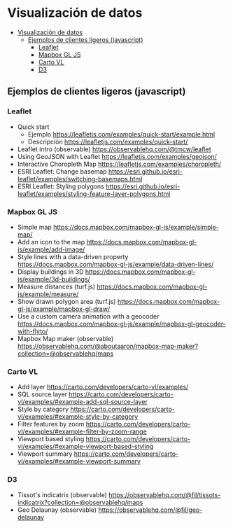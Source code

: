 # Visualización de datos

- [Visualización de datos](#visualizaci%C3%B3n-de-datos)
  - [Ejemplos de clientes ligeros (javascript)](#ejemplos-de-clientes-ligeros-javascript)
    - [Leaflet](#leaflet)
    - [Mapbox GL JS](#mapbox-gl-js)
    - [Carto VL](#carto-vl)
    - [D3](#d3)

## Ejemplos de clientes ligeros (javascript)

### Leaflet

* Quick start 
  * Ejemplo https://leafletjs.com/examples/quick-start/example.html 
  * Descripciòn https://leafletjs.com/examples/quick-start/
* Leaflet intro (observable) https://observablehq.com/@tmcw/leaflet 
* Using GeoJSON with Leaflet https://leafletjs.com/examples/geojson/
* Interactive Choropleth Map https://leafletjs.com/examples/choropleth/
* ESRI Leaflet: Change basemap https://esri.github.io/esri-leaflet/examples/switching-basemaps.html
* ESRI Leaflet: Styling polygons https://esri.github.io/esri-leaflet/examples/styling-feature-layer-polygons.html



### Mapbox GL JS

* Simple map https://docs.mapbox.com/mapbox-gl-js/example/simple-map/ 
* Add an icon to the map https://docs.mapbox.com/mapbox-gl-js/example/add-image/
* Style lines with a data-driven property https://docs.mapbox.com/mapbox-gl-js/example/data-driven-lines/
* Display buildings in 3D https://docs.mapbox.com/mapbox-gl-js/example/3d-buildings/
* Measure distances (turf.js) https://docs.mapbox.com/mapbox-gl-js/example/measure/
* Show drawn polygon area (turf.js) https://docs.mapbox.com/mapbox-gl-js/example/mapbox-gl-draw/
* Use a custom camera animation with a geocoder https://docs.mapbox.com/mapbox-gl-js/example/mapbox-gl-geocoder-with-flyto/
* Mapbox Map maker (observable) https://observablehq.com/@aboutaaron/mapbox-map-maker?collection=@observablehq/maps


### Carto VL

* Add layer https://carto.com/developers/carto-vl/examples/
* SQL source layer https://carto.com/developers/carto-vl/examples/#example-add-sql-source-layer
* Style by category https://carto.com/developers/carto-vl/examples/#example-style-by-category
* Filter features by zoom https://carto.com/developers/carto-vl/examples/#example-filter-by-zoom-range
* Viewport based styling https://carto.com/developers/carto-vl/examples/#example-viewport-based-styling
* Viewport summary https://carto.com/developers/carto-vl/examples/#example-viewport-summary



### D3

* Tissot's indicatrix (observable) https://observablehq.com/@fil/tissots-indicatrix?collection=@observablehq/maps
* Geo Delaunay (observable) https://observablehq.com/@fil/geo-delaunay



